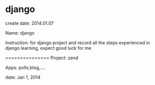 django
======

create date: 2014.01.07

Name: django

Instruction: for django project and record all the steps experienced in django learning, expect good luck for me

===============
Project: zend

Apps: polls,blog,....

date: Jan 1, 2014




